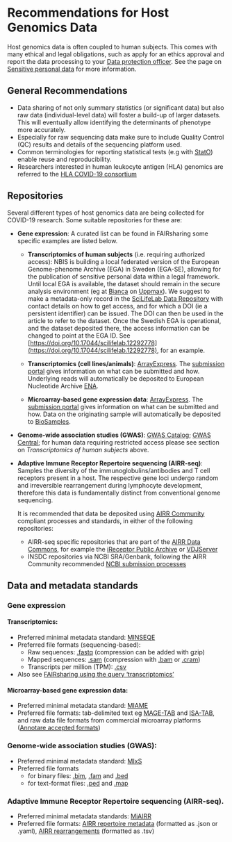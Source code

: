 # Recommendations for Host Genomics Data
Host genomics data is often coupled to human subjects. This comes with many ethical and legal obligations, such as apply for an ethics approval and report the data processing to your [Data protection officer](/docs/general/data_protection_officer). See the page on [Sensitive personal data](/docs/general/sensitive_data) for more information.

## General Recommendations
* Data sharing of not only summary statistics (or significant data) but also raw data (individual-level data) will foster a build-up of larger datasets. This will eventually allow identifying the determinants of phenotype more accurately.
* Especially for raw sequencing data make sure to include Quality Control (QC) results and details of the sequencing platform used.
* Common terminologies for reporting statistical tests (e.g with [StatO](http://stato-ontology.org/)) enable reuse and reproducibility.
* Researchers interested in human leukocyte antigen (HLA) genomics are referred to the [HLA COVID-19 consortium](http://hlacovid19.org/)

## Repositories
Several different types of host genomics data are being collected for COVID-19 research. Some suitable repositories for these are:

* **Gene expression**: A curated list can be found in FAIRsharing some specific examples are listed below. 

  *  **Transcriptomics of human subjects** (i.e. requiring authorized access): NBIS is building a local federated version of the European Genome-phenome Archive (EGA) in Sweden (EGA-SE), allowing for the publication of sensitive personal data within a legal framework. Until local EGA is available, the dataset should remain in the secure analysis environment (eg at [Bianca](https://www.uppmax.uu.se/support/user-guides/bianca-user-guide/) on [Uppmax](https://www.uppmax.uu.se/)). We suggest to make a metadata-only record in the [SciLifeLab Data Repository](https://www.scilifelab.se/community-pages/systems-data/repository/) with contact details on how to get access, and for which a DOI (ie a persistent identifier) can be issued. The DOI can then be used in the article to refer to the dataset. Once the Swedish EGA is operational, and the dataset deposited there, the access information can be changed to point at the EGA ID. See [https://doi.org/10.17044/scilifelab.12292778](https://doi.org/10.17044/scilifelab.12292778), for an example.

  * **Transcriptomics (cell lines/animals)**: [ArrayExpress](https://www.ebi.ac.uk/arrayexpress/). The [submission portal](https://www.ebi.ac.uk/arrayexpress/submit/overview.html) gives information on what can be submitted and how. Underlying reads will  automatically be deposited to 
  European Nucleotide Archive [ENA](https://www.ebi.ac.uk/ena). 
  * **Microarray-based gene expression data**: [ArrayExpress](https://www.ebi.ac.uk/arrayexpress/). The [submission portal](https://www.ebi.ac.uk/arrayexpress/submit/overview.html) gives information on what can be submitted and how. Data on the originating sample will automatically be deposited to [BioSamples](https://www.ebi.ac.uk/biosamples/).

* **Genome-wide association studies (GWAS)**: [GWAS Catalog](https://www.ebi.ac.uk/gwas/); [GWAS Central](https://doi.org/10.25504/FAIRsharing.vkr57k); for human data requiring restricted access please see section on *Transcriptomics of human subjects* above.
* **Adaptive Immune Receptor Repertoire sequencing (AIRR-seq)**: Samples the diversity of the immunoglobulins/antibodies and T cell receptors present in a host. The respective gene loci undergo random and irreversible rearrangement during lymphocyte development, therefore this data is fundamentally distinct from conventional genome sequencing. 

   It is recommended that data be deposited using [AIRR Community](http://www.airr-community.org/) compliant processes and standards, in either of the following repositories:

   *  AIRR-seq specific repositories that are part of the [AIRR Data Commons](https://docs.airr-community.org/en/latest/api/adc.html), for example the [iReceptor Public Archive](https://fairsharing.org/FAIRsharing.ekdqe5)  or [VDJServer](https://vdjserver.org/)
   *  INSDC repositories via NCBI SRA/Genbank, following the AIRR Community recommended [NCBI
submission processes](https://docs.airr-community.org/en/latest/standards/data_submission.html#data-submission)

## Data and metadata standards
### Gene expression
#### Transcriptomics:
* Preferred minimal metadata standard: [MINSEQE](http://www.fged.org/projects/minseqe/)
* Preferred file formats (sequencing-based):
  * Raw sequences: [.fastq](https://www.open-bio.org/2009/12/17/nar-fastq-format/) (compression can be added with gzip)
  * Mapped sequences: [.sam](https://github.com/samtools/samtools) (compression with [.bam](http://genome.ucsc.edu/goldenPath/help/bam.html) or [.cram](https://www.sanger.ac.uk/science/tools/cram))
  * Transcripts per million (TPM): [.csv](https://tools.ietf.org/html/rfc4180)
* Also see [FAIRsharing using the query ‘transcriptomics’](https://fairsharing.org/standards/?q=transcriptomics)
#### Microarray-based gene expression data:
* Preferred minimal metadata standard: [MIAME](http://www.fged.org/projects/miame/)
* Preferred file formats: tab-delimited text eg [MAGE-TAB](http://fged.org/projects/mage-tab/) and [ISA-TAB](https://isa-tools.org/), and raw data file formats from commercial microarray platforms ([Annotare accepted formats](https://www.ebi.ac.uk/fg/annotare/help/accepted_raw_ma_file_formats.html))

### Genome-wide association studies (GWAS):
* Preferred minimal metadata standard: [MIxS](https://gensc.org/mixs/)
* Preferred file formats 
  *  for binary files: [.bim](https://www.cog-genomics.org/plink2/formats#bim), [.fam](https://www.cog-genomics.org/plink2/formats#fam) and [.bed](https://www.cog-genomics.org/plink2/formats#bed)
  *  for text-format files: [.ped](https://www.cog-genomics.org/plink2/formats#ped) and [.map](https://www.cog-genomics.org/plink2/formats#map)

### Adaptive Immune Receptor Repertoire sequencing (AIRR-seq).
* Preferred minimal metadata standards: [MiAIRR](https://docs.airr-community.org/en/latest/miairr/introduction_miairr.html)
* Preferred file formats: [AIRR repertoire metadata](https://docs.airr-community.org/en/latest/datarep/metadata.html#file-format-specification) (formatted as .json or .yaml), [AIRR rearrangements](https://docs.airr-community.org/en/latest/datarep/format.html#formatspecification) (formatted as .tsv)


